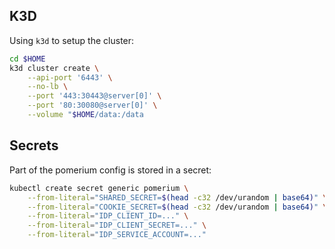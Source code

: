 ## K3D
Using `k3d` to setup the cluster:

```bash
cd $HOME
k3d cluster create \
    --api-port '6443' \
    --no-lb \
    --port '443:30443@server[0]' \
    --port '80:30080@server[0]' \
    --volume "$HOME/data:/data
```

## Secrets
Part of the pomerium config is stored in a secret:

```bash
kubectl create secret generic pomerium \
    --from-literal="SHARED_SECRET=$(head -c32 /dev/urandom | base64)" \
    --from-literal="COOKIE_SECRET=$(head -c32 /dev/urandom | base64)" \
    --from-literal="IDP_CLIENT_ID=..." \
    --from-literal="IDP_CLIENT_SECRET=..." \
    --from-literal="IDP_SERVICE_ACCOUNT=..."
```
